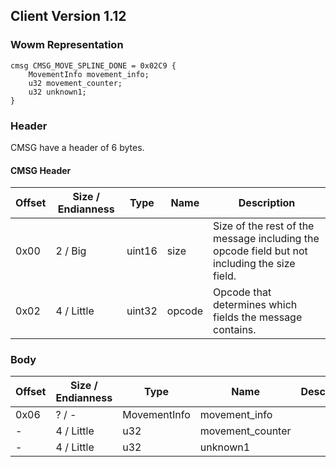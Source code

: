 ## Client Version 1.12

### Wowm Representation
```rust,ignore
cmsg CMSG_MOVE_SPLINE_DONE = 0x02C9 {
    MovementInfo movement_info;
    u32 movement_counter;
    u32 unknown1;
}
```
### Header
CMSG have a header of 6 bytes.

#### CMSG Header
| Offset | Size / Endianness | Type   | Name   | Description |
| ------ | ----------------- | ------ | ------ | ----------- |
| 0x00   | 2 / Big           | uint16 | size   | Size of the rest of the message including the opcode field but not including the size field.|
| 0x02   | 4 / Little        | uint32 | opcode | Opcode that determines which fields the message contains.|
### Body
| Offset | Size / Endianness | Type | Name | Description |
| ------ | ----------------- | ---- | ---- | ----------- |
| 0x06 | ? / - | MovementInfo | movement_info |  |
| - | 4 / Little | u32 | movement_counter |  |
| - | 4 / Little | u32 | unknown1 |  |

